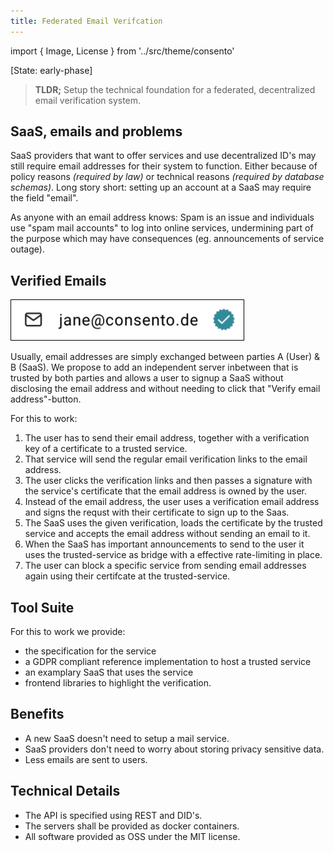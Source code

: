 ```yaml
---
title: Federated Email Verifcation
---
```

import { Image, License } from '../src/theme/consento'

[State: early-phase]

> **TLDR;** Setup the technical foundation for a federated, decentralized email verification system.

## SaaS, emails and problems

SaaS providers that want to offer services and use decentralized ID's may still require email addresses
for their system to function. Either because of policy reasons _(required by law)_ or technical reasons
_(required by database schemas)_. Long story short: setting up an account at a SaaS may require the field
"email".

As anyone with an email address knows: Spam is an issue and individuals use "spam mail accounts" to log
into online services, undermining part of the purpose which may have consequences (eg. announcements of service
outage).

## Verified Emails

<img src="/img/consento/cc-by-nc-sa/verified_email.png" alt="Email address 'jane@consento.org' with a 'quality'-mark on the left" style="border: 1px solid black" />

Usually, email addresses are simply exchanged between parties A (User) & B (SaaS). We propose to add an
independent server inbetween that is trusted by both parties and allows a user to signup a SaaS without 
disclosing the email address and without needing to click that "Verify email address"-button.

For this to work:

1. The user has to send their email address, together with a verification key of a certificate
    to a trusted service.
2. That service will send the regular email verification links to the email address.
3. The user clicks the verification links and then passes a signature with the service's certificate that
    the email address is owned by the user.
4. Instead of the email address, the user uses a verification email address and signs the requst with
    their certificate to sign up to the Saas.
5. The SaaS uses the given verification, loads the certificate by the trusted service and accepts the
    email address without sending an email to it.
6. When the SaaS has important announcements to send to the user it uses the trusted-service
    as bridge with a effective rate-limiting in place.
7. The user can block a specific service from sending email addresses again using their certifcate at
    the trusted-service.

## Tool Suite

For this to work we provide:

- the specification for the service
- a GDPR compliant reference implementation to host a trusted service
- an examplary SaaS that uses the service
- frontend libraries to highlight the verification.

## Benefits

- A new SaaS doesn't need to setup a mail service.
- SaaS providers don't need to worry about storing privacy sensitive data.
- Less emails are sent to users. 

## Technical Details

- The API is specified using REST and DID's.
- The servers shall be provided as docker containers.
- All software provided as OSS under the MIT license.

<License author="martin" license="CC-BY" year="2021"  />
